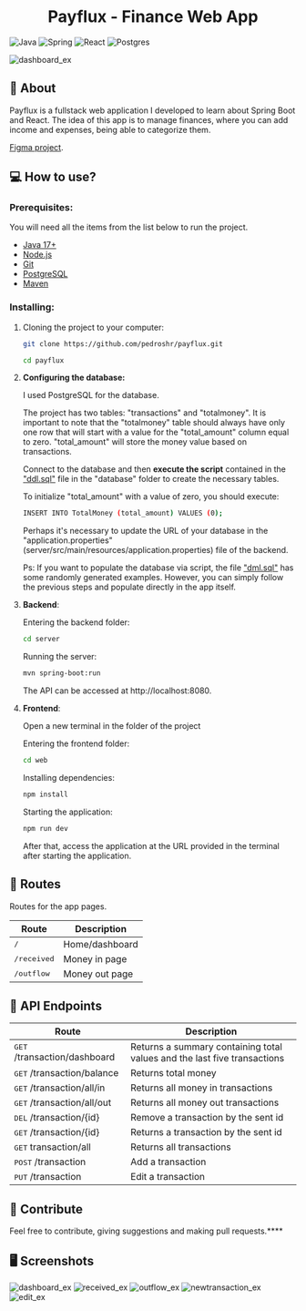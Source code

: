 <h1 align="center" style="font-weight: bold;">Payflux - Finance Web App</h1>

![Java](https://img.shields.io/badge/java-%23ED8B00.svg?style=for-the-badge&logo=openjdk&logoColor=white)
![Spring](https://img.shields.io/badge/spring-%236DB33F.svg?style=for-the-badge&logo=spring&logoColor=white)
![React](https://img.shields.io/badge/react-%2320232a.svg?style=for-the-badge&logo=react&logoColor=%2361DAFB)
![Postgres](https://img.shields.io/badge/postgres-%23316192.svg?style=for-the-badge&logo=postgresql&logoColor=white)

![dashboard_ex](https://github.com/pedroshr/payflux/assets/116831695/57d4c2df-cfa1-4ebc-9471-0e6a0901e795)

<h2>📜 About</h2>
Payflux is a fullstack web application I developed to learn about Spring Boot and React. The idea of this app is to manage finances, where you can add income and expenses, being able to categorize them.

[Figma project](https://www.figma.com/file/2zdGL7fadhdcN1v1GP4pwY/Payflux?type=design&node-id=0%3A1&mode=design&t=CdxTeALeswEeit5V-1).

<h2>💻 How to use?</h2>
<h3>Prerequisites:</h3>
You will need all the items from the list below to run the project.

- [Java 17+](https://www.oracle.com/java/technologies/downloads/)
- [Node.js](https://nodejs.org/en)
- [Git](https://git-scm.com/downloads)
- [PostgreSQL](https://www.postgresql.org/)
- [Maven](https://maven.apache.org/download.cgi)

<h3>Installing:</h3>

1. Cloning the project to your computer:
    ```bash
    git clone https://github.com/pedroshr/payflux.git
    ```
    ```bash
    cd payflux
    ```

2. <b>Configuring the database:</b>
   
   I used PostgreSQL for the database.

   The project has two tables: "transactions" and "totalmoney". It is important to note that the "totalmoney" table should always have only one row that will start with a value for the "total_amount" column equal to zero. "total_amount" will store the money value based on transactions.
   
   Connect to the database and then <b>execute the script</b> contained in the ["ddl.sql"](https://github.com/pedroshr/payflux/blob/master/database/ddl.sql) file in the "database" folder to create the necessary tables.

   To initialize "total_amount" with a value of zero, you should execute:
    ```bash
    INSERT INTO TotalMoney (total_amount) VALUES (0);
    ```
    
   Perhaps it's necessary to update the URL of your database in the "application.properties"(server/src/main/resources/application.properties) file of the backend.

   Ps: If you want to populate the database via script, the file ["dml.sql"](https://github.com/pedroshr/payflux/blob/master/database/dml.sql) has some randomly generated examples. However, you can simply follow the previous steps and populate directly in the app itself.

4. <b>Backend</b>:

   Entering the backend folder:
    ```bash
    cd server
    ```

    Running the server:
    ```bash
    mvn spring-boot:run
    ```
    The API can be accessed at http://localhost:8080.

5. <b>Frontend</b>:

    Open a new terminal in the folder of the project
   
    Entering the frontend folder:
    ```bash
    cd web
    ```
    Installing dependencies:
    ```bash
    npm install
    ```

    Starting the application:
    ```bash
    npm run dev
    ```
    After that, access the application at the URL provided in the terminal after starting the application.

<h2>🔀 Routes</h2>
Routes for the app pages.

| Route                 | Description                       |
| --------------------- | --------------------------------- |
| <kbd>/</kbd>         | Home/dashboard                   |
| <kbd>/received</kbd> | Money in page                     |
| <kbd>/outflow</kbd>  | Money out page                    |

<h2>🔀 API Endpoints</h2>

| Route                                  | Description                                                                  |
| -------------------------------------- | ---------------------------------------------------------------------------- |
| <kbd>GET</kbd> /transaction/dashboard | Returns a summary containing total values and the last five transactions     |
| <kbd>GET</kbd> /transaction/balance   | Returns total money                                                          |
| <kbd>GET</kbd> /transaction/all/in    | Returns all money in transactions                                             |
| <kbd>GET</kbd> /transaction/all/out   | Returns all money out transactions                                            |
| <kbd>DEL</kbd> /transaction/{id}      | Remove a transaction by the sent id                                           |
| <kbd>GET</kbd> /transaction/{id}      | Returns a transaction by the sent id                                          |
| <kbd>GET</kbd> transaction/all        | Returns all transactions                                                      |
| <kbd>POST</kbd> /transaction          | Add a transaction                                                             |
| <kbd>PUT</kbd> /transaction           | Edit a transaction                                                            |

<h2>🤝 Contribute</h2>
Feel free to contribute, giving suggestions and making pull requests.****

<h2>🖥️ Screenshots</h2>

![dashboard_ex](https://github.com/pedroshr/payflux/assets/116831695/49ce5504-09f0-48d6-99f1-f50a69434cdd)
![received_ex](https://github.com/pedroshr/payflux/assets/116831695/816f5803-6212-4d9c-a8b2-6c96514d2237)
![outflow_ex](https://github.com/pedroshr/payflux/assets/116831695/d02fff55-91f9-4e3e-b976-a8b5ca74f310)
![newtransaction_ex](https://github.com/pedroshr/payflux/assets/116831695/14305e95-ecdb-4144-8cdc-6557f2f9ca5e)
![edit_ex](https://github.com/pedroshr/payflux/assets/116831695/c8f4fe79-3c3e-4296-988c-29208b5add6d)
